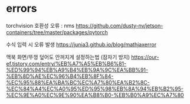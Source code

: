# errors

torchvision 호환성 오류 : nms
https://github.com/dusty-nv/jetson-containers/tree/master/packages/pytorch

수식 입력 시 오류 발생
https://junia3.github.io/blog/mathjaxerror

맥북 화면/뚜껑 덮어도 안꺼지게 설정하는법 (잠자기 방지)
https://our-ef.tistory.com/entry/%EB%A7%A5%EB%B6%81-%ED%99%94%EB%A9%B4%EB%9A%9C%EA%BB%91-%EB%8D%AE%EC%96%B4%EB%8F%84-%EC%95%88%EA%BA%BC%EC%A7%80%EA%B2%8C-%EC%84%A4%EC%A0%95%ED%95%98%EB%8A%94%EB%B2%95-%EC%9E%A0%EC%9E%90%EA%B8%B0-%EB%B0%A9%EC%A7%80
